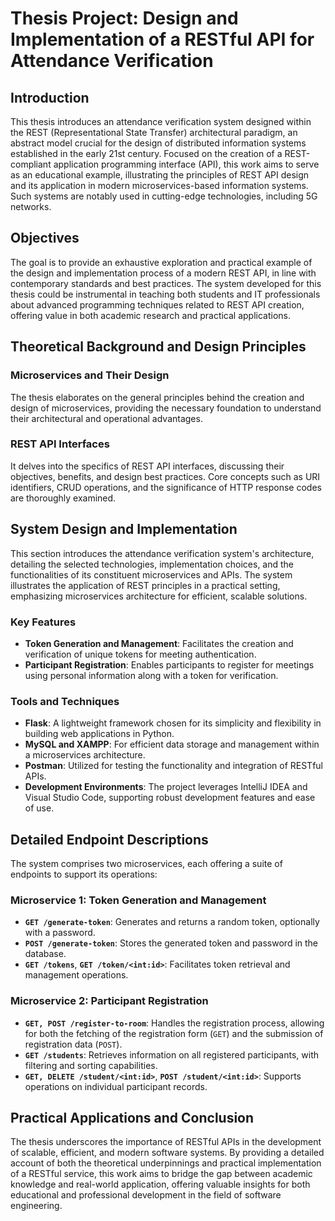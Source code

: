 # Thesis Project: Design and Implementation of a RESTful API for Attendance Verification

## Introduction

This thesis introduces an attendance verification system designed within the REST (Representational State Transfer) architectural paradigm, an abstract model crucial for the design of distributed information systems established in the early 21st century. Focused on the creation of a REST-compliant application programming interface (API), this work aims to serve as an educational example, illustrating the principles of REST API design and its application in modern microservices-based information systems. Such systems are notably used in cutting-edge technologies, including 5G networks.

## Objectives

The goal is to provide an exhaustive exploration and practical example of the design and implementation process of a modern REST API, in line with contemporary standards and best practices. The system developed for this thesis could be instrumental in teaching both students and IT professionals about advanced programming techniques related to REST API creation, offering value in both academic research and practical applications.

## Theoretical Background and Design Principles

### Microservices and Their Design

The thesis elaborates on the general principles behind the creation and design of microservices, providing the necessary foundation to understand their architectural and operational advantages.

### REST API Interfaces

It delves into the specifics of REST API interfaces, discussing their objectives, benefits, and design best practices. Core concepts such as URI identifiers, CRUD operations, and the significance of HTTP response codes are thoroughly examined.

## System Design and Implementation

This section introduces the attendance verification system's architecture, detailing the selected technologies, implementation choices, and the functionalities of its constituent microservices and APIs. The system illustrates the application of REST principles in a practical setting, emphasizing microservices architecture for efficient, scalable solutions.

### Key Features

- **Token Generation and Management**: Facilitates the creation and verification of unique tokens for meeting authentication.
- **Participant Registration**: Enables participants to register for meetings using personal information along with a token for verification.

### Tools and Techniques

- **Flask**: A lightweight framework chosen for its simplicity and flexibility in building web applications in Python.
- **MySQL and XAMPP**: For efficient data storage and management within a microservices architecture.
- **Postman**: Utilized for testing the functionality and integration of RESTful APIs.
- **Development Environments**: The project leverages IntelliJ IDEA and Visual Studio Code, supporting robust development features and ease of use.

## Detailed Endpoint Descriptions

The system comprises two microservices, each offering a suite of endpoints to support its operations:

### Microservice 1: Token Generation and Management

- **`GET /generate-token`**: Generates and returns a random token, optionally with a password.
- **`POST /generate-token`**: Stores the generated token and password in the database.
- **`GET /tokens`**, **`GET /token/<int:id>`**: Facilitates token retrieval and management operations.

### Microservice 2: Participant Registration

- **`GET, POST /register-to-room`**: Handles the registration process, allowing for both the fetching of the registration form (`GET`) and the submission of registration data (`POST`).
- **`GET /students`**: Retrieves information on all registered participants, with filtering and sorting capabilities.
- **`GET, DELETE /student/<int:id>`**, **`POST /student/<int:id>`**: Supports operations on individual participant records.

## Practical Applications and Conclusion

The thesis underscores the importance of RESTful APIs in the development of scalable, efficient, and modern software systems. By providing a detailed account of both the theoretical underpinnings and practical implementation of a RESTful service, this work aims to bridge the gap between academic knowledge and real-world application, offering valuable insights for both educational and professional development in the field of software engineering.


